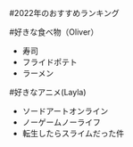 #2022年のおすすめランキング

#好きな食べ物（Oliver）
- 寿司
- フライドポテト
- ラーメン

#好きなアニメ(Layla)
- ソードアートオンライン
- ノーゲームノーライフ
- 転生したらスライムだった件

